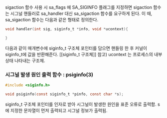 sigaction 함수 사용 시
sa_flags 에 SA_SIGINFO 플래그를 지정하면
sigaction 함수는 시그널 핸들러로 sa_handler 대신 sa_sigaction 함수를 요구하게 된다.
이 때, sa_sigaction 함수는 다음과 같은 형태로 정의한다.
```c
void handler(int sig, siginfo_t *info, void *ucontext){

}
```

다음과 같이 매개변수에 siginfo_t 구조체 포인터를 담으면
핸들링 한 후 커널이 siginfo_t에 값을 반환해준다.
[[siginfo_t 구조체]]
참고) ucontext 는 프로세스의 내부 상태 나타내는 구조체.


### 시그널 발생 원인 출력 함수 : psiginfo(3)
```c
#include <siginfo.h>

void psiginfo(const siginfo_t *pinfo, const char *s);
```
siginfo_t 구조체 포인터를 인자로 받아 시그널이 발생한 원인을 표준 오류로 출력함.
s에 지정한 문자열이 먼저 출력되고 시그널 정보가 출력됨.
